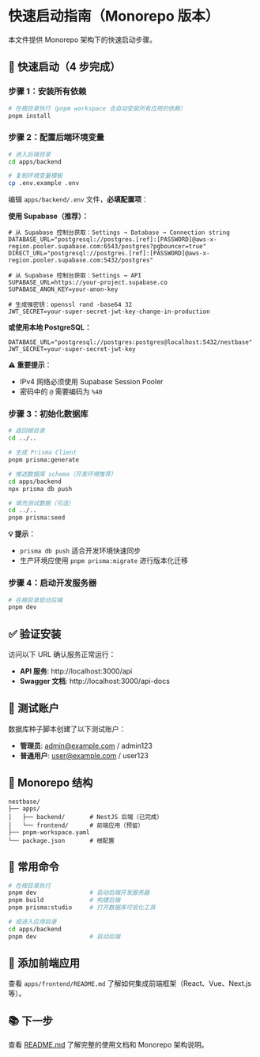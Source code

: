 # 快速启动指南（Monorepo 版本）

本文件提供 Monorepo 架构下的快速启动步骤。

## 🚀 快速启动（4 步完成）

### 步骤 1：安装所有依赖

```bash
# 在根目录执行（pnpm workspace 会自动安装所有应用的依赖）
pnpm install
```

### 步骤 2：配置后端环境变量

```bash
# 进入后端目录
cd apps/backend

# 复制环境变量模板
cp .env.example .env
```

编辑 `apps/backend/.env` 文件，**必填配置项**：

**使用 Supabase（推荐）：**
```env
# 从 Supabase 控制台获取：Settings → Database → Connection string
DATABASE_URL="postgresql://postgres.[ref]:[PASSWORD]@aws-x-region.pooler.supabase.com:6543/postgres?pgbouncer=true"
DIRECT_URL="postgresql://postgres.[ref]:[PASSWORD]@aws-x-region.pooler.supabase.com:5432/postgres"

# 从 Supabase 控制台获取：Settings → API
SUPABASE_URL=https://your-project.supabase.co
SUPABASE_ANON_KEY=your-anon-key

# 生成强密钥：openssl rand -base64 32
JWT_SECRET=your-super-secret-jwt-key-change-in-production
```

**或使用本地 PostgreSQL：**
```env
DATABASE_URL="postgresql://postgres:postgres@localhost:5432/nestbase"
JWT_SECRET=your-super-secret-jwt-key
```

**⚠️ 重要提示**：
- IPv4 网络必须使用 Supabase Session Pooler
- 密码中的 `@` 需要编码为 `%40`

### 步骤 3：初始化数据库

```bash
# 返回根目录
cd ../..

# 生成 Prisma Client
pnpm prisma:generate

# 推送数据库 schema（开发环境推荐）
cd apps/backend
npx prisma db push

# 填充测试数据（可选）
cd ../..
pnpm prisma:seed
```

**💡 提示**：
- `prisma db push` 适合开发环境快速同步
- 生产环境应使用 `pnpm prisma:migrate` 进行版本化迁移

### 步骤 4：启动开发服务器

```bash
# 在根目录启动后端
pnpm dev
```

## ✅ 验证安装

访问以下 URL 确认服务正常运行：

- **API 服务**: http://localhost:3000/api
- **Swagger 文档**: http://localhost:3000/api-docs

## 🔑 测试账户

数据库种子脚本创建了以下测试账户：

- **管理员**: admin@example.com / admin123
- **普通用户**: user@example.com / user123

## 📁 Monorepo 结构

```
nestbase/
├── apps/
│   ├── backend/       # NestJS 后端（已完成）
│   └── frontend/      # 前端应用（预留）
├── pnpm-workspace.yaml
└── package.json       # 根配置
```

## 🎯 常用命令

```bash
# 在根目录执行
pnpm dev               # 启动后端开发服务器
pnpm build             # 构建后端
pnpm prisma:studio     # 打开数据库可视化工具

# 或进入应用目录
cd apps/backend
pnpm dev               # 启动后端
```

## 🌟 添加前端应用

查看 `apps/frontend/README.md` 了解如何集成前端框架（React、Vue、Next.js 等）。

## 📚 下一步

查看 [README.md](README.md) 了解完整的使用文档和 Monorepo 架构说明。
